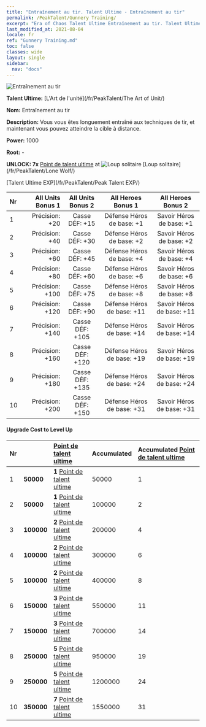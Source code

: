 ```yaml
---
title: "Entraînement au tir. Talent Ultime - Entraînement au tir"
permalink: /PeakTalent/Gunnery Training/
excerpt: "Era of Chaos Talent Ultime Entraînement au tir. Talent Ultime Entraînement au tir. Entraînement au tir"
last_modified_at: 2021-08-04
locale: fr
ref: "Gunnery Training.md"
toc: false
classes: wide
layout: single
sidebar:
  nav: "docs"
---
```


  ![Entraînement au tir](/images/pt/talent_2008.png)

  **Talent Ultime:** [L'Art de l'unité](/fr/PeakTalent/The Art of Unit/)

  **Nom:** Entraînement au tir

  **Description:** Vous vous êtes longuement entraîné aux techniques de tir, et maintenant vous pouvez atteindre la cible à distance.

  **Power:** 1000

  **Root:** -

  **UNLOCK: 7x** [Point de talent ultime](/ItemsFR/con_934/) at ![Loup solitaire](/images/pt/talent_2001.png) [Loup solitaire](/fr/PeakTalent/Lone Wolf/)

  [Talent Ultime EXP](/fr/PeakTalent/Peak Talent EXP/)

  | Nr | All Units Bonus 1 | All Units Bonus 2 | All Heroes Bonus 1 | All Heroes Bonus 2 |
  |:---|--------------:|:-------------:|:-------------:|:-------------:|
  | 1 | Précision: +20 | Casse DÉF: +15 | Défense Héros de base: +1 | Savoir Héros de base: +1 |
  | 2 | Précision: +40 | Casse DÉF: +30 | Défense Héros de base: +2 | Savoir Héros de base: +2 |
  | 3 | Précision: +60 | Casse DÉF: +45 | Défense Héros de base: +4 | Savoir Héros de base: +4 |
  | 4 | Précision: +80 | Casse DÉF: +60 | Défense Héros de base: +6 | Savoir Héros de base: +6 |
  | 5 | Précision: +100 | Casse DÉF: +75 | Défense Héros de base: +8 | Savoir Héros de base: +8 |
  | 6 | Précision: +120 | Casse DÉF: +90 | Défense Héros de base: +11 | Savoir Héros de base: +11 |
  | 7 | Précision: +140 | Casse DÉF: +105 | Défense Héros de base: +14 | Savoir Héros de base: +14 |
  | 8 | Précision: +160 | Casse DÉF: +120 | Défense Héros de base: +19 | Savoir Héros de base: +19 |
  | 9 | Précision: +180 | Casse DÉF: +135 | Défense Héros de base: +24 | Savoir Héros de base: +24 |
  | 10 | Précision: +200 | Casse DÉF: +150 | Défense Héros de base: +31 | Savoir Héros de base: +31 |


#### Upgrade Cost to Level Up

  | Nr | <i class="fas fa-coins"/> | [Point de talent ultime](/ItemsFR/con_934/) | Accumulated <i class="fas fa-coins"/> | Accumulated [Point de talent ultime](/ItemsFR/con_934/) |
  |:---|:--------------|:-------------|:-------------|:-------------|
  | 1 | **50000** | **1** [Point de talent ultime](/ItemsFR/con_934/) | 50000 | 1 |
  | 2 | **50000** | **1** [Point de talent ultime](/ItemsFR/con_934/) | 100000 | 2 |
  | 3 | **100000** | **2** [Point de talent ultime](/ItemsFR/con_934/) | 200000 | 4 |
  | 4 | **100000** | **2** [Point de talent ultime](/ItemsFR/con_934/) | 300000 | 6 |
  | 5 | **100000** | **2** [Point de talent ultime](/ItemsFR/con_934/) | 400000 | 8 |
  | 6 | **150000** | **3** [Point de talent ultime](/ItemsFR/con_934/) | 550000 | 11 |
  | 7 | **150000** | **3** [Point de talent ultime](/ItemsFR/con_934/) | 700000 | 14 |
  | 8 | **250000** | **5** [Point de talent ultime](/ItemsFR/con_934/) | 950000 | 19 |
  | 9 | **250000** | **5** [Point de talent ultime](/ItemsFR/con_934/) | 1200000 | 24 |
  | 10 | **350000** | **7** [Point de talent ultime](/ItemsFR/con_934/) | 1550000 | 31 |
